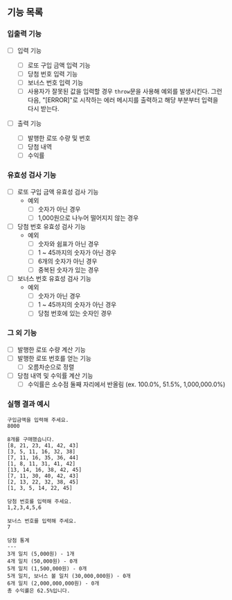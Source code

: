 ## 기능 목록

### 입출력 기능

- [ ] 입력 기능

  - [ ] 로또 구입 금액 입력 기능
  - [ ] 당첨 번호 입력 기능
  - [ ] 보너스 번호 입력 기능
  - [ ] 사용자가 잘못된 값을 입력할 경우 `throw`문을 사용해 예외를 발생시킨다. 그런 다음, "[ERROR]"로 시작하는 에러 메시지를 출력하고 해당 부분부터 입력을 다시 받는다.

- [ ] 출력 기능
  - [ ] 발행한 로또 수량 및 번호
  - [ ] 당첨 내역
  - [ ] 수익률

### 유효성 검사 기능

- [ ] 로또 구입 금액 유효성 검사 기능
  - 예외
    - [ ] 숫자가 아닌 경우
    - [ ] 1,000원으로 나누어 떨어지지 않는 경우
- [ ] 당첨 번호 유효성 검사 기능
  - 예외
    - [ ] 숫자와 쉼표가 아닌 경우
    - [ ] 1 ~ 45까지의 숫자가 아닌 경우
    - [ ] 6개의 숫자가 아닌 경우
    - [ ] 중복된 숫자가 있는 경우
- [ ] 보너스 번호 유효성 검사 기능
  - 예외
    - [ ] 숫자가 아닌 경우
    - [ ] 1 ~ 45까지의 숫자가 아닌 경우
    - [ ] 당첨 번호에 있는 숫자인 경우

### 그 외 기능

- [ ] 발행한 로또 수량 계산 기능
- [ ] 발행한 로또 번호를 얻는 기능
  - [ ] 오름차순으로 정렬
- [ ] 당첨 내역 및 수익률 계산 기능
  - [ ] 수익률은 소수점 둘째 자리에서 반올림 (ex. 100.0%, 51.5%, 1,000,000.0%)

### 실행 결과 예시

```
구입금액을 입력해 주세요.
8000

8개를 구매했습니다.
[8, 21, 23, 41, 42, 43]
[3, 5, 11, 16, 32, 38]
[7, 11, 16, 35, 36, 44]
[1, 8, 11, 31, 41, 42]
[13, 14, 16, 38, 42, 45]
[7, 11, 30, 40, 42, 43]
[2, 13, 22, 32, 38, 45]
[1, 3, 5, 14, 22, 45]

당첨 번호를 입력해 주세요.
1,2,3,4,5,6

보너스 번호를 입력해 주세요.
7

당첨 통계
---
3개 일치 (5,000원) - 1개
4개 일치 (50,000원) - 0개
5개 일치 (1,500,000원) - 0개
5개 일치, 보너스 볼 일치 (30,000,000원) - 0개
6개 일치 (2,000,000,000원) - 0개
총 수익률은 62.5%입니다.
```
